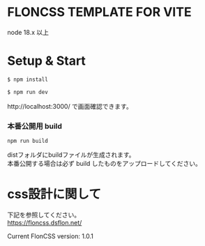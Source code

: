 # FLONCSS TEMPLATE FOR VITE

node 18.x 以上

# Setup & Start

```bash
$ npm install

$ npm run dev
```

http://localhost:3000/ で画面確認できます。  

### 本番公開用 build
```
npm run build
```
distフォルダにbuildファイルが生成されます。  
本番公開する場合は必ず build したものをアップロードしてください。

# css設計に関して

下記を参照してください。  
https://floncss.dsflon.net/

Current FlonCSS version: 1.0.1
